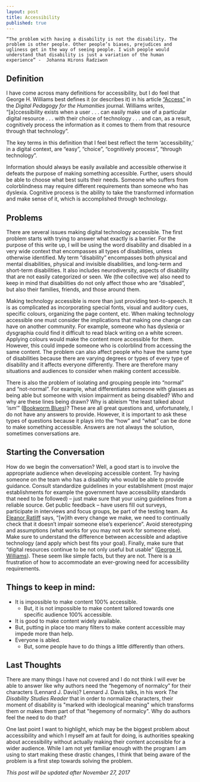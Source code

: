 ```yaml
---
layout: post
title: Accessibility
published: true
---
```


    “The problem with having a disability is not the disability. The problem is other people. Other people’s biases, prejudices and   ugliness get in the way of seeing people. I wish people would understand that disability is just a variation of the human experience” -  Johanna Hirons Radziwon

## Definition
I have come across many definitions for accessibility, but I do feel that George H. Williams best defines it (or describes it) in his article [“Access”](https://digitalpedagogy.mla.hcommons.org/keywords/access/) in the *Digital Pedagogy for the Humanities* journal. Williams writes, “[a]ccessibility exists when a user . . . can easily make use of a particular digital resource . . . with their choice of technology . . . and can, as a result, cognitively process the information as it comes to them from that resource through that technology”. 

The key terms in this definition that I feel best reflect the term ‘accessibility,’ in a digital context, are “easy”, “choice”, “cognitively process”, “through technology”. 

Information should always be easily available and accessible otherwise it defeats the purpose of making something accessible. Further, users should be able to choose what best suits their needs. Someone who suffers from colorblindness may require different requirements than someone who has dyslexia. Cognitive process is the ability to take the transformed information and make sense of it, which is accomplished through technology.   
## Problems
There are several issues making digital technology accessible. The first problem starts with trying to answer what exactly is a barrier. For the purpose of this write up, I will be using the word disability and disabled in a very wide context that encompasses all types of disabilities, unless otherwise identified.  My term “disability” encompasses both physical and mental disabilities, physical and invisible disabilities, and long-term and short-term disabilities. It also includes neurodiversity, aspects of disability that are not easily categorized or seen. We (the collective we) also need to keep in mind that disabilities do not only affect those who are “disabled”, but also their families, friends, and those around them. 

Making technology accessible is more than just providing text-to-speech. It is as complicated as incorporating special fonts, visual and auditory cues, specific colours, organizing the page content, etc. When making technology accessible one must consider the implications that making one change can have on another community. For example, someone who has dyslexia or dysgraphia could find it difficult to read black writing on a white screen. Applying colours would make the content more accessible for them. However, this could impede someone who is colorblind from accessing the same content. The problem can also affect people who have the same type of disabilities because there are varying degrees or types of every type of disability and it affects everyone differently. There are therefore many situations and audiences to consider when making content accessible. 

There is also the problem of isolating and grouping people into “normal” and “not-normal”. For example, what differentiates someone with glasses as being able but someone with vision impairment as being disabled? Who and why are these lines being drawn? Why is ableism “the least talked about ‘ism’” ([Bookworm Blues]( http://www.bookwormblues.net/2014/09/10/i-am-not-broken-the-language-of-disability/))? These are all great questions and, unfortunately, I do not have any answers to provide. However, it is important to ask these types of questions because it plays into the “how” and “what” can be done to make something accessible. Answers are not always the solution, sometimes conversations are. 

## Starting the Conversation
How do we begin the conversation? Well, a good start is to involve the appropriate audience when developing accessible content. Try having someone on the team who has a disability who would be able to provide guidance. Consult standardize guidelines in your establishment (most  major establishments for example the government have accessibility standards that need to be followed) – just make sure that your using guidelines from a reliable source. Get public feedback – have users fill out surveys, participate in interviews and focus groups, be part of the testing team. As [Eleanor Ratliff]( https://alistapart.com/article/accessibility-whack-a-mole) says, “[w]ith every change we make, we need to continually check that it doesn’t impair someone else’s experience”. Avoid stereotyping and assumptions (what works for you may not work for someone else). Make sure to understand the difference between accessible and adaptive technology (and apply which best fits your goal). Finally, make sure that “digital resources continue to be not only useful but usable” ([George H. Williams]( http://dhdebates.gc.cuny.edu/debates/text/44)). These seem like simple facts, but they are not. There is a frustration of how to accommodate an ever-growing need for accessibility requirements. 

## Things to keep in mind:
* It is impossible to make content 100% accessible.
  *	But, it is not impossible to make content tailored towards one specific audience 100% accessible.
*	It is good to make content widely available.
  * But, putting in place too many filters to make content accessible may impede more than help. 
* Everyone is abled.
  * But, some people have to do things a little differently than others.

## Last Thoughts
There are many things I have not covered and I do not think I will ever be able to answer like why authors need the “hegemony of normalcy” for their characters (Lennard J. Davis)? Lennard J. Davis talks, in his work *The Disability Studies Reader* that in order to normalize characters, their moment of disability is "marked with ideological meaning" which transforms them or makes them part of that "hegemony of normalcy". Why do authors feel the need to do that? 

One last point I want to highlight, which may be the biggest problem about accessibility and which I myself am at fault for doing, is authorities speaking about accessibility without actually making their content accessible for a wider audience. While I am not yet familiar enough with the program I am using to start making these drastic changes, I think that being aware of the problem is a first step towards solving the problem. 

*This post will be updated after November 27, 2017*
